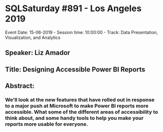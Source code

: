 # SQLSaturday #891 - Los Angeles 2019
Event Date: 15-06-2019 - Session time: 10:00:00 - Track: Data Presentation, Visualization, and Analytics
## Speaker: Liz Amador
## Title: Designing Accessible Power BI Reports
## Abstract:
### We'll look at the new features that have rolled out in response to a major push at Microsoft to make Power BI reports more accessible. What some of the different areas of accessibility to think about, and some handy tools to help you make your reports more usable for everyone.

